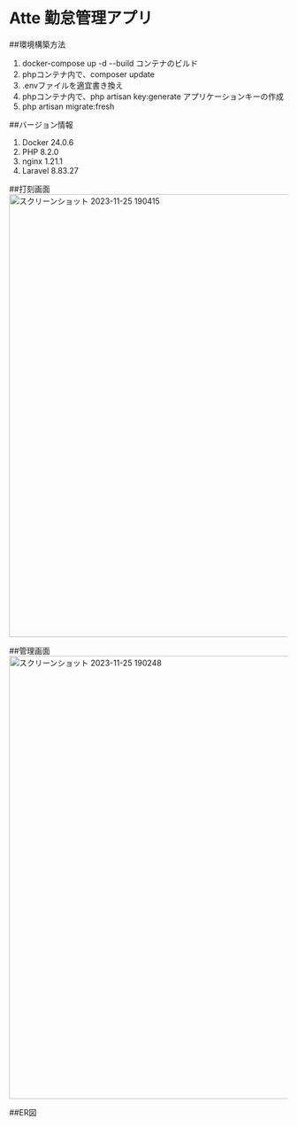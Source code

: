 # Atte 勤怠管理アプリ

##環境構築方法
1. docker-compose up -d --build コンテナのビルド
2. phpコンテナ内で、composer update
3. .envファイルを適宜書き換え
4. phpコンテナ内で、php artisan key:generate  アプリケーションキーの作成
5. php artisan migrate:fresh

##バージョン情報
1. Docker 24.0.6
2. PHP 8.2.0
3. nginx 1.21.1
4. Laravel 8.83.27

##打刻画面</br>
<img width="800" alt="スクリーンショット 2023-11-25 190415" src="https://github.com/JonyTask/Atte/assets/136244515/53745e31-7171-4ee2-a119-31334508047c">

##管理画面</br>
<img width="800" alt="スクリーンショット 2023-11-25 190248" src="https://github.com/JonyTask/Atte/assets/136244515/146a7038-d826-4c77-a71f-a3f3733f1fd9">

##ER図
